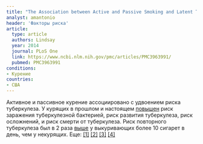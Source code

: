 ```yaml
---
title: "The Association between Active and Passive Smoking and Latent Tuberculosis Infection in Adults and Children in the United States: Results from NHANES"
analyst: amantonio
header: 'Факторы риска'
article:
  type: article
  authors: Lindsay
  year: 2014
  journal: PLoS One
  link: https://www.ncbi.nlm.nih.gov/pmc/articles/PMC3963991/
  pubmed: PMC3963991
conditions:
- Курение
countries:
- США
---
```


Активное и пассивное курение ассоциировано с удвоением риска туберкулеза.
У курящих в прошлом и настоящем [повышен](https://www.ncbi.nlm.nih.gov/pubmed/17684684) риск заражения туберкулезной бактерией, риск развития туберкулеза, риск осложнений, и риск смерти от туберкулеза.
Риск повторного туберкулеза был в 2 раза [выше](https://www.ncbi.nlm.nih.gov/pubmed/24670708) у выкуривающих более 10 сигарет в день, чем у некурящих. Еще: [[1]](https://www.ncbi.nlm.nih.gov/pubmed/24072215) [[2]](https://www.ncbi.nlm.nih.gov/pubmed/24037702) [[3]](https://www.ncbi.nlm.nih.gov/pubmed/19674472) [[4]](https://www.ncbi.nlm.nih.gov/pubmed/15282201)
